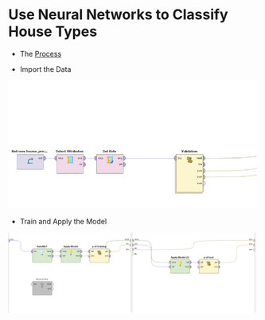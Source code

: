
# Use Neural Networks to Classify House Types

* The [Process](https://github.com/xbwei/machine_learning_in_rapidminer/blob/master/neural_networks/mlp.xml)

* Import the Data 
<img src="mlp_1.PNG" width="500">

* Train and Apply the Model
<img src="mlp_2.PNG" width="500">

